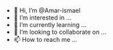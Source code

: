 - 👋 Hi, I’m @Amar-ismael
- 👀 I’m interested in ...
- 🌱 I’m currently learning ...
- 💞️ I’m looking to collaborate on ...
- 📫 How to reach me ...

<!---
Amar-ismael/Amar-ismael is a ✨ special ✨ repository because its `README.md` (this file) appears on your GitHub profile.
You can click the Preview link to take a look at your changes.
--->
